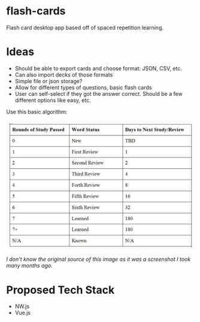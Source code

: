 # flash-cards
Flash card desktop app based off of spaced repetition learning.

# Ideas

* Should be able to export cards and choose format: JSON, CSV, etc.
* Can also import decks of those formats
* Simple file or json storage?
* Allow for different types of questions, basic flash cards
* User can self-select if they got the answer correct. Should be a few different options like easy, etc.

Use this basic algorithm:

<img src="spaced-rep.png">

*I don't know the original source of this image as it was a screenshot I took many months ago.*

# Proposed Tech Stack

* NW.js
* Vue.js
